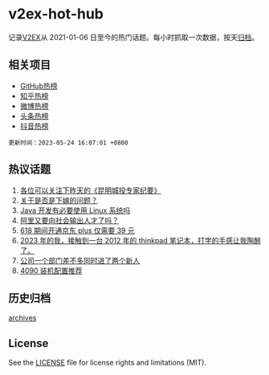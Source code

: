# v2ex-hot-hub

 记录[V2EX](https://www.v2ex.com/)从 2021-01-06 日至今的热门话题。每小时抓取一次数据，按天[归档](archives)。
 
 ## 相关项目

- [GitHub热榜](https://github.com/it985/github-hot-hub)
- [知乎热榜](https://github.com/it985/zhihu-hot-hub)
- [微博热榜](https://github.com/it985/weibo-hot-hub)
- [头条热榜](https://github.com/it985/toutiao-hot-hub)
- [抖音热榜](https://github.com/it985/douyin-hot-hub)


 `更新时间：2023-05-24 16:07:01 +0800`

## 热议话题

1. [各位可以关注下昨天的《昆明城投专家纪要》](https://www.v2ex.com/t/942449)
1. [关于是否是下嫁的问题？](https://www.v2ex.com/t/942489)
1. [Java 开发有必要使用 Linux 系统吗](https://www.v2ex.com/t/942369)
1. [阿里又要向社会输出人才了吗？](https://www.v2ex.com/t/942452)
1. [618 期间开通京东 plus 仅需要 39 元](https://www.v2ex.com/t/942454)
1. [2023 年的我，接触到一台 2012 年的 thinkpad 笔记本，打字的手感让我陶醉了。](https://www.v2ex.com/t/942347)
1. [公司一个部门差不多同时进了两个新人](https://www.v2ex.com/t/942310)
1. [4090 装机配置推荐](https://www.v2ex.com/t/942321)

## 历史归档

[archives](archives)

## License

See the [LICENSE](LICENSE) file for license rights and limitations (MIT).
